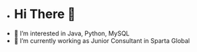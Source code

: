 - # Hi There 👋
- 👀 I’m interested in Java, Python, MySQL
- 🌱 I’m currently working as Junior Consultant in Sparta Global

<!---
Gowrimurali/Gowrimurali is a ✨ special ✨ repository because its `README.md` (this file) appears on your GitHub profile.
You can click the Preview link to take a look at your changes.
--->
